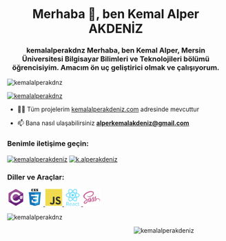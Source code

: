<h1 align="center">Merhaba 👋, ben Kemal Alper AKDENİZ</h1>
<h3 align="center">kemalalperakdnz Merhaba, ben Kemal Alper, Mersin Üniversitesi Bilgisayar Bilimleri ve Teknolojileri bölümü öğrencisiyim. Amacım ön uç geliştirici olmak ve çalışıyorum.</h3>

<p align="left"> <img src="https://komarev.com/ghpvc/?username=kemalalperakdnz&label=Profile%20views&color=0e75b6&style=flat" alt="kemalalperakdnz" /> </p> <p align="left"

> <a href="https://github.com/ryo-ma/github-profile-trophy"><img src="https://github-profile-trophy.vercel.app/?username=kemalalperakdnz" alt="kemalalperakdnz" /></a> </p>

- 👨‍💻 Tüm projelerim [kemalalperakdeniz.com](https://kemalalperakdeniz.com/) adresinde mevcuttur

- 📫 Bana nasıl ulaşabilirsiniz **alperkemalakdeniz@gmail.com**

<h3 align="left">Benimle iletişime geçin:</h3>
<p align="left">
<a href="https://www.linkedin.com/in/kemal-alper-akdeniz-00955718b/" target="blank"><img align="center" src="https://raw.githubusercontent.com/rahuldkjain/github-profile-readme-generator/master/src/images/icons/Social/linked-in-alt.svg" alt="kemalalperakdeniz" height="30" width="40" /></a>
<a href="https://www.instagram.com/k.alperakdeniz/?hl=tr" target="blank"><img align="center" src="https://raw.githubusercontent.com/rahuldkjain/github-profile-readme-generator/master/src/images/icons/Social/instagram.svg" alt="k.alperakdeniz" height="30" width="40" /></a>
</p>

<h3 align="left">Diller ve Araçlar:</h3>
<p align="left"> 
  <a href="https://www.w3schools.com/cs/" target="_blank" rel="noreferrer"> <img src="https://raw.githubusercontent.com/devicons/devicon/master/icons/csharp/csharp-original.svg" alt="csharp" width="40" height="40"/></a> 
  <a href="https://www.w3schools.com/css/" target="_blank" rel="noreferrer"> <img src="https://raw.githubusercontent.com/devicons/devicon/master/icons/css3/css3-original-wordmark.svg" alt="css3" width="40" height="40"/> </a> 
  <a href="https://www.w3schools.com/js/" target="_blank" rel="noreferrer"> <img src="https://raw.githubusercontent.com/devicons/devicon/master/icons/javascript/javascript-original.svg" alt="javascript" width="40" height="40"/> </a> 
  <a href="https://reactjs.org/" target="_blank" rel="noreferrer"> <img src="https://raw.githubusercontent.com/devicons/devicon/master/icons/react/react-original-wordmark.svg" alt="react" width="40" height="40"/> </a> 
  <a href="https://sass-lang.com" target="_blank" rel="noreferrer"> <img src="https://raw.githubusercontent.com/devicons/devicon/master/icons/sass/sass-original.svg" alt="sass" width="40" height="40"/> </a> 
 <p><img align="left" src="https://github-readme-stats.vercel.app/api/top-langs?username=kemalalperakdnz&show_icons=true&locale=tr&layout=compact" alt="kemalalperakdnz" /></p>
</p><br>
<p> <a href="https://www.buymeacoffee.com/kemalalperakdeniz"> <img align="right" src="https://cdn.buymeacoffee.com/buttons/v2/default-yellow.png" height="50" width="210" alt="kemalalperakdeniz" /></a> </p>
